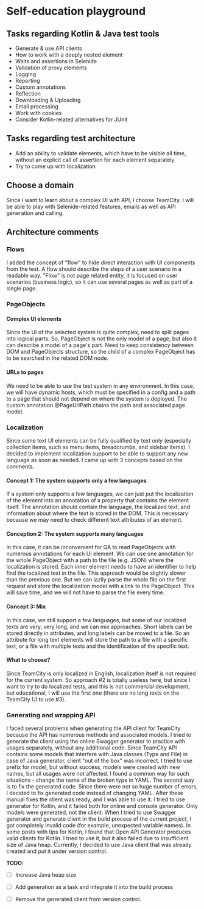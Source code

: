 # Self-education playground
## Tasks regarding Kotlin & Java test tools
* Generate & use API clients
* How to work with a deeply nested element
* Waits and assertions in Selenide
* Validation of proxy elements
* Logging
* Reporting
* Custom annotations
* Reflection
* Downloading & Uploading
* Email processing
* Work with cookies
* Consider Kotlin-related alternatives for JUnit

## Tasks regarding test architecture
* Add an ability to validate elements, which have to be visible all time, without an explicit call
  of assertion for each element separately
* Try to come up with localization

## Choose a domain
Since I want to learn about a complex UI with API, I choose TeamCity.
I will be able to play with Selenide-related features, emails as well as API generation and calling.

## Architecture comments
### Flows
I added the concept of "flow" to hide direct interaction with UI components from the test.
A flow should describe the steps of a user scenario in a readable way.
"Flow" is not page related entity, it is focused on user scenarios (business logic), so it can use several pages as well as part of a single page.

### PageObjects
#### Complex UI elements
Since the UI of the selected system is quite complex, need to split pages into logical parts.
So, PageObject is not the only model of a page, but also it can describe a model of a page's part.
Need to keep consistency between DOM and PageObjects structure, so the child of a complex
PageObject has to be searched in the related DOM node.

#### URLs to pages
We need to be able to use the test system in any environment.
In this case, we will have dynamic hosts, which must be specified in a config and a path to a page that should not depend on where the system is deployed.
The custom annotation @PageUrlPath chains the path and associated page model.

### Localization
Since some text UI elements can be fully qualified by text only (especially collection items, such as menu items, breadcrumbs, and sidebar items).
I decided to implement localization support to be able to support any new language as soon as needed.
I came up with 3 concepts based on the comments.

#### Concept 1: The system supports only a few languages
If a system only supports a few languages, we can just put the localization of the element into an annotation of a property that contains the element itself.
The annotation should contain the language, the localized text, and information about where the text is stored in the DOM.
This is necessary because we may need to check different text attributes of an element.

#### Conception 2: The system supports many languages
In this case, it can be inconvenient for QA to read PageObjects with numerous annotations for each UI element.
We can use one annotation for the whole PageObject with a path to the file (e.g. JSON) where the localization is stored.
Each inner element needs to have an identifier to help find the localized text in the file.
This approach would be slightly slower than the previous one.
But we can lazily parse the whole file on the first request and store the localization model with a link to the PageObject.
This will save time, and we will not have to parse the file every time.

#### Concept 3: Mix
In this case, we still support a few languages, but some of our localized texts are very, very long, and we can mix approaches. Short labels can be stored directly in attributes, and long labels can be moved to a file.
So an attribute for long text elements will store the path to a file with a specific text, or a file with multiple texts and the identification of the specific text.

#### What to choose?
Since TeamCity is only localized in English, localization itself is not required for the current system.
So approach #2 is totally useless here, but since I want to try to do localized tests, and this is not commercial development, but educational, I will use the first one (there are no long texts on the TeamCity UI to use #3).

### Generating and wrapping API
I faced several problems when generating the API client for TeamCity because the API has numerous methods and associated models.
I tried to generate the client using the online Swagger generator to practice with usages separately, without any additional code.
Since TeamCity API contains some models that interfere with Java classes (Type and File) in case of Java generator, client "out of the box" was incorrect.
I tried to use prefix for model, but without success, models were created with new names, but all usages were not affected.
I found a common way for such situations - change the name of the broken type in YAML. The second way is to fix the generated code. Since there were not so huge number of errors, I decided to fix generated code instead of changing YAML.
After these manual fixes the client was ready, and I was able to use it.
I tried to use generator for Kotlin, and it failed both for online and console generator. Only models were generated, not the client.
When I tried to use Swagger generator and generate client in the build process of the current project, I got completely invalid code (for example, unexpected variable names).
In some posts with tips for Kotlin, I found that Open API Generator produces valid clients for Kotlin.
I tried to use it, but it also failed due to insufficient size of Java heap.
Currently, I decided to use Java client that was already created and put it under version control.

**TODO:**
- [ ] Increase Java heap size
- [ ] Add generation as a task and integrate it into the build process
- [ ] Remove the generated client from version control.

